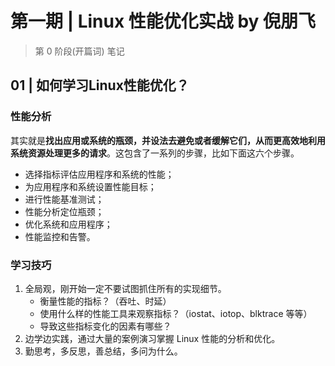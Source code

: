 # 第一期 | Linux 性能优化实战 by 倪朋飞

> 第 0 阶段(开篇词) 笔记



## 01 | 如何学习Linux性能优化？

### 性能分析
其实就是**找出应用或系统的瓶颈，并设法去避免或者缓解它们，从而更高效地利用系统资源处理更多的请求**。这包含了一系列的步骤，比如下面这六个步骤。

- 选择指标评估应用程序和系统的性能；
- 为应用程序和系统设置性能目标；
- 进行性能基准测试；
- 性能分析定位瓶颈；
- 优化系统和应用程序；
- 性能监控和告警。



### 学习技巧
1.  全局观，刚开始一定不要试图抓住所有的实现细节。
    - 衡量性能的指标？（吞吐、时延）
    - 使用什么样的性能工具来观察指标？（iostat、iotop、blktrace 等等）
    - 导致这些指标变化的因素有哪些？
2.  边学边实践，通过大量的案例演习掌握 Linux 性能的分析和优化。
3.  勤思考，多反思，善总结，多问为什么。

